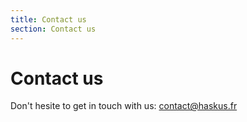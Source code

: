 ```yaml
---
title: Contact us
section: Contact us
---
```


# Contact us

Don't hesite to get in touch with us: <a href="mailto:contact@haskus.fr">contact@haskus.fr</a>
